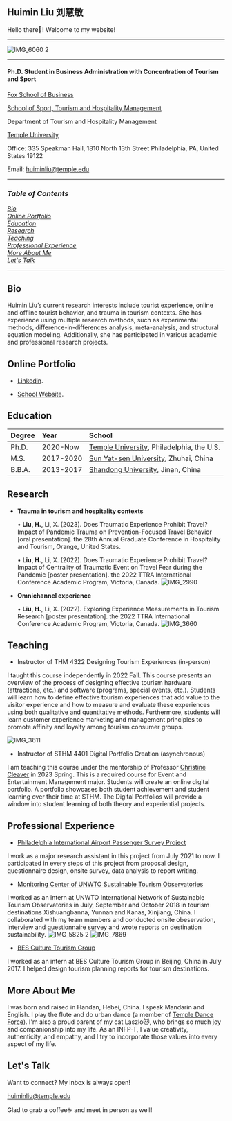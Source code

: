 Huimin Liu    刘慧敏  
-----
Hello there👋! Welcome to my website!

---------

![IMG_6060 2](https://user-images.githubusercontent.com/70120727/221622049-652f5895-56c3-42e2-8a65-0811c0ebb0dd.JPG)


------------
 
#### Ph.D. Student in Business Administration with Concentration of Tourism and Sport 
[Fox School of Business](https://www.fox.temple.edu/)

[School of Sport, Tourism and Hospitality Management](https://sthm.temple.edu/)

Department of Tourism and Hospitality Management

[Temple University](https://www.temple.edu/)

Office: 335 Speakman Hall, 1810 North 13th Street Philadelphia, PA, United States 19122 

Email: huiminliu@temple.edu

---
### *Table of Contents*  
[*Bio*](#Bio)  
[*Online Portfolio*](#Online-Portfolio)     
[*Education*](#Education)     
[*Research*](#Research)     
[*Teaching*](#Teaching)      
[*Professional Experience*](#Professional-Experience)        
[*More About Me*](#More-About-Me)       
[*Let's Talk*](#Let's-Talk) 


---

<a name="Bio"/>

## Bio

Huimin Liu’s current research interests include tourist experience, online and offline tourist behavior, and trauma in tourism contexts. She has experience using multiple research methods, such as experimental methods, difference-in-differences analysis, meta-analysis, and structural equation modeling. Additionally, she has participated in various academic and professional research projects.

<a name="Online-Portfolio"/>

## Online Portfolio

 * [Linkedin](https://www.linkedin.com/in/huimin-liu-245409178/).
 
 * [School Website](https://www.fox.temple.edu/directory/huimin-liu).
 
<a name="Education"/>

## Education

| Degree        | Year          | School  |
| ------------- |:-------------| :-----|
| Ph.D.         | 2020-Now      |  [Temple University](https://www.temple.edu/), Philadelphia, the U.S. |
| M.S.          | 2017-2020     |  [Sun Yat-sen University](https://www.sysu.edu.cn/sysuen/), Zhuhai, China |
| B.B.A.        | 2013-2017     |  [Shandong University](https://en.sdu.edu.cn/), Jinan, China |

<a name="Research"/>

## Research
* **Trauma in tourism and hospitality contexts**

   •	**Liu, H.**, Li, X. (2023). Does Traumatic Experience Prohibit Travel? Impact of Pandemic Trauma on Prevention-Focused Travel Behavior [oral presentation]. the 28th Annual Graduate Conference in Hospitality and Tourism, Orange, United States.
   
   •	**Liu, H.**, Li, X. (2022). Does Traumatic Experience Prohibit Travel? Impact of Centrality of Traumatic Event on Travel Fear during the Pandemic [poster presentation]. the 2022 TTRA International Conference Academic Program, Victoria, Canada. 
   ![IMG_2990](https://user-images.githubusercontent.com/70120727/222830830-36556dd8-10a6-4514-a83f-c07b7b74cf39.JPG)
* **Omnichannel experience**

   •	**Liu, H.**, Li, X. (2022). Exploring Experience Measurements in Tourism Research [poster presentation]. the 2022 TTRA International Conference Academic Program, Victoria, Canada. 
   ![IMG_3660](https://user-images.githubusercontent.com/70120727/222831342-8a7dd1c9-d30a-4c20-98e9-52eb63bf2719.JPG)

<a name="Teaching"/>

## Teaching
* Instructor of THM 4322 Designing Tourism Experiences (in-person) 

I taught this course independently in 2022 Fall. This course presents an overview of the process of designing effective tourism hardware (attractions, etc.) and software (programs, special events, etc.). Students will learn how to define effective tourism experiences that add value to the visitor experience and how to measure and evaluate these experiences using both qualitative and quantitative methods. Furthermore, students will learn customer experience marketing and management principles to promote affinity and loyalty among tourism consumer groups.

![IMG_3611](https://user-images.githubusercontent.com/70120727/221633231-f07716e8-0522-4d18-97aa-2c36245936c8.JPG)

* Instructor of STHM 4401 Digital Portfolio Creation (asynchronous) 

I am teaching this course under the mentorship of Professor [Christine Cleaver](https://sthm.temple.edu/faculty-and-staff/profile/?smid=1828) in 2023 Spring. This is a required course for Event and Entertainment Management major. Students will create an online digital portfolio. A portfolio showcases both student achievement and student learning over their time at STHM. The Digital Portfolios will provide a window into student learning of both theory and experiential projects.

<a name="Professional-Experience"/>

## Professional Experience
* [Philadelphia International Airport Passenger Survey Project](https://news.temple.edu/2022-04-29/temple-students-complete-passenger-survey-philadelphia-international-airport)

I work as a major research assistant in this project from July 2021 to now. I participated in every steps of this project from proposal design, questionnaire design, onsite survey, data analysis to report writing.

* [Monitoring Center of UNWTO Sustainable Tourism Observatories](https://www.unwto.org/sustainable-development/unwto-international-network-of-sustainable-tourism-observatories)

I worked as an intern at UNWTO International Network of Sustainable Tourism Observatories in July, September and October 2018 in tourism destinations Xishuangbanna, Yunnan and Kanas, Xinjiang, China. I collaborated with my team members and conducted onsite obeservation, interview and questionnaire survey and wrote reports on destination sustainability.
![IMG_5825 2](https://user-images.githubusercontent.com/70120727/221651270-0ca6dc22-bf2d-4246-bbb2-f4111af82ee5.JPG)
![IMG_7869](https://user-images.githubusercontent.com/70120727/221652992-d16f3a4f-2987-420e-82da-7b382e7d17e8.JPG)

* [BES Culture Tourism Group](http://www.bescn.com/)

I worked as an intern at BES Culture Tourism Group in Beijing, China in July 2017. I helped design tourism planning reports for tourism destinations.

<a name="More-About-Me"/>

## More About Me

I was born and raised in Handan, Hebei, China. I speak Mandarin and English.
I play the flute and do urban dance (a member of [Temple Dance Force](https://www.youtube.com/@templedanceforce)). 
I'm also a proud parent of my cat Laszlo🐱, who brings so much joy and companionship into my life.
As an INFP-T, I value creativity, authenticity, and empathy, and I try to incorporate those values into every aspect of my life.

<a name="Let's-Talk"/>

## Let's Talk

Want to connect? My inbox is always open! 

huiminliu@temple.edu

Glad to grab a coffee☕️ and meet in person as well!











